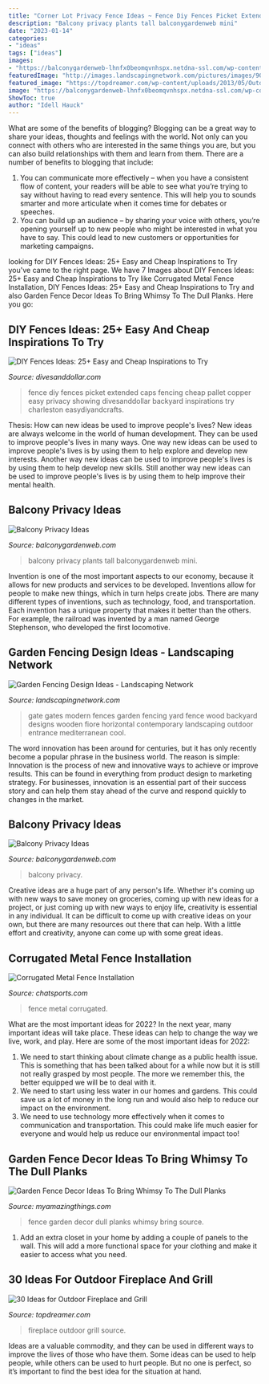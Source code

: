 ```yaml
---
title: "Corner Lot Privacy Fence Ideas ~ Fence Diy Fences Picket Extended Caps Fencing Cheap Pallet Copper Easy Privacy Showing Divesanddollar Backyard Inspirations Try Charleston Easydiyandcrafts"
description: "Balcony privacy plants tall balconygardenweb mini"
date: "2023-01-14"
categories:
- "ideas"
tags: ["ideas"]
images:
- "https://balconygardenweb-lhnfx0beomqvnhspx.netdna-ssl.com/wp-content/uploads/2015/08/balcony-privacy-ideas-11_mini.jpg"
featuredImage: "http://images.landscapingnetwork.com/pictures/images/900x705Max/gates-and-fencing_19/modern-gate-fiore-design_3725.jpg"
featured_image: "https://topdreamer.com/wp-content/uploads/2013/05/Outdoor-Fireplace-25-634x475.jpg"
image: "https://balconygardenweb-lhnfx0beomqvnhspx.netdna-ssl.com/wp-content/uploads/2015/08/balcony-privacy-ideas-11_mini.jpg"
ShowToc: true
author: "Idell Hauck"
---
```



What are some of the benefits of blogging?
Blogging can be a great way to share your ideas, thoughts and feelings with the world. Not only can you connect with others who are interested in the same things you are, but you can also build relationships with them and learn from them. There are a number of benefits to blogging that include: 
1) You can communicate more effectively – when you have a consistent flow of content, your readers will be able to see what you’re trying to say without having to read every sentence. This will help you to sounds smarter and more articulate when it comes time for debates or speeches. 
2) You can build up an audience – by sharing your voice with others, you’re opening yourself up to new people who might be interested in what you have to say. This could lead to new customers or opportunities for marketing campaigns.

	

		
looking for DIY Fences Ideas: 25+ Easy and Cheap Inspirations to Try you've came to the right page. We have 7 Images about DIY Fences Ideas: 25+ Easy and Cheap Inspirations to Try like Corrugated Metal Fence Installation, DIY Fences Ideas: 25+ Easy and Cheap Inspirations to Try and also Garden Fence Decor Ideas To Bring Whimsy To The Dull Planks. Here you go:
		
    
## DIY Fences Ideas: 25+ Easy And Cheap Inspirations To Try

<img loading=lazy src="https://www.divesanddollar.com/wp-content/uploads/2019/05/diy-fences-ideas-16.jpg" onerror="this.onerror=null;this.src='https://tse2.mm.bing.net/th?id=OIP.HQFc3PXG3C_lXNImdsAifwHaJ4&amp;pid=15.1';" alt="DIY Fences Ideas: 25+ Easy and Cheap Inspirations to Try">

_Source: divesanddollar.com_

>fence diy fences picket extended caps fencing cheap pallet copper easy privacy showing divesanddollar backyard inspirations try charleston easydiyandcrafts. 

	

Thesis: How can new ideas be used to improve people's lives?
New ideas are always welcome in the world of human development. They can be used to improve people's lives in many ways. One way new ideas can be used to improve people's lives is by using them to help explore and develop new interests. Another way new ideas can be used to improve people's lives is by using them to help develop new skills. Still another way new ideas can be used to improve people's lives is by using them to help improve their mental health.

    
## Balcony Privacy Ideas

<img loading=lazy src="https://balconygardenweb-lhnfx0beomqvnhspx.netdna-ssl.com/wp-content/uploads/2015/08/balcony-privacy-ideas-11_mini.jpg" onerror="this.onerror=null;this.src='https://tse4.mm.bing.net/th?id=OIP.fousYK5xJuwsRmBMrl008QHaJ3&amp;pid=15.1';" alt="Balcony Privacy Ideas">

_Source: balconygardenweb.com_

>balcony privacy plants tall balconygardenweb mini. 

	

Invention is one of the most important aspects to our economy, because it allows for new products and services to be developed. Inventions allow for people to make new things, which in turn helps create jobs. There are many different types of inventions, such as technology, food, and transportation. Each invention has a unique property that makes it better than the others. For example, the railroad was invented by a man named George Stephenson, who developed the first locomotive.

    
## Garden Fencing Design Ideas - Landscaping Network

<img loading=lazy src="http://images.landscapingnetwork.com/pictures/images/900x705Max/gates-and-fencing_19/modern-gate-fiore-design_3725.jpg" onerror="this.onerror=null;this.src='https://tse3.mm.bing.net/th?id=OIP.zndG38a5iQMqxXRseYpgQQHaED&amp;pid=15.1';" alt="Garden Fencing Design Ideas - Landscaping Network">

_Source: landscapingnetwork.com_

>gate gates modern fences garden fencing yard fence wood backyard designs wooden fiore horizontal contemporary landscaping outdoor entrance mediterranean cool. 

	

The word innovation has been around for centuries, but it has only recently become a popular phrase in the business world. The reason is simple: Innovation is the process of new and innovative ways to achieve or improve results. This can be found in everything from product design to marketing strategy. For businesses, innovation is an essential part of their success story and can help them stay ahead of the curve and respond quickly to changes in the market.

    
## Balcony Privacy Ideas

<img loading=lazy src="https://balconygardenweb-lhnfx0beomqvnhspx.netdna-ssl.com/wp-content/uploads/2015/08/balcony-privacy-ideas-4_mini.jpg" onerror="this.onerror=null;this.src='https://tse3.mm.bing.net/th?id=OIP.EoGtst2SH8ty67lo1c6noQHaJ4&amp;pid=15.1';" alt="Balcony Privacy Ideas">

_Source: balconygardenweb.com_

>balcony privacy. 

	

Creative ideas are a huge part of any person's life. Whether it's coming up with new ways to save money on groceries, coming up with new ideas for a project, or just coming up with new ways to enjoy life, creativity is essential in any individual. It can be difficult to come up with creative ideas on your own, but there are many resources out there that can help. With a little effort and creativity, anyone can come up with some great ideas.

    
## Corrugated Metal Fence Installation

<img loading=lazy src="http://cdn.chatsports.com/thumbnails/1712-23184-original.jpeg" onerror="this.onerror=null;this.src='https://tse2.mm.bing.net/th?id=OIP.cRXPCGaQbDu2wuwNO9QgsQHaFj&amp;pid=15.1';" alt="Corrugated Metal Fence Installation">

_Source: chatsports.com_

>fence metal corrugated. 

	

What are the most important ideas for 2022?
In the next year, many important ideas will take place. These ideas can help to change the way we live, work, and play. Here are some of the most important ideas for 2022:
1. We need to start thinking about climate change as a public health issue. This is something that has been talked about for a while now but it is still not really grasped by most people. The more we remember this, the better equipped we will be to deal with it.
2. We need to start using less water in our homes and gardens. This could save us a lot of money in the long run and would also help to reduce our impact on the environment.
3. We need to use technology more effectively when it comes to communication and transportation. This could make life much easier for everyone and would help us reduce our environmental impact too!

    
## Garden Fence Decor Ideas To Bring Whimsy To The Dull Planks

<img loading=lazy src="http://myamazingthings.com/wp-content/uploads/2017/08/garden-fence-decor-1.jpg" onerror="this.onerror=null;this.src='https://tse1.mm.bing.net/th?id=OIP.0NDcIalGO2DWvdcmomuNXwHaGd&amp;pid=15.1';" alt="Garden Fence Decor Ideas To Bring Whimsy To The Dull Planks">

_Source: myamazingthings.com_

>fence garden decor dull planks whimsy bring source. 

	

1. Add an extra closet in your home by adding a couple of panels to the wall. This will add a more functional space for your clothing and make it easier to access what you need.

    
## 30 Ideas For Outdoor Fireplace And Grill

<img loading=lazy src="https://topdreamer.com/wp-content/uploads/2013/05/Outdoor-Fireplace-25-634x475.jpg" onerror="this.onerror=null;this.src='https://tse1.mm.bing.net/th?id=OIP.eeBUBJt6gdf0-u3WWIit8AHaFj&amp;pid=15.1';" alt="30 Ideas for Outdoor Fireplace and Grill">

_Source: topdreamer.com_

>fireplace outdoor grill source. 

	

Ideas are a valuable commodity, and they can be used in different ways to improve the lives of those who have them. Some ideas can be used to help people, while others can be used to hurt people. But no one is perfect, so it’s important to find the best idea for the situation at hand.

